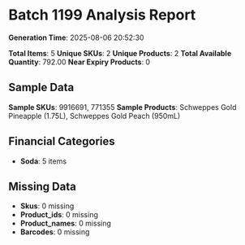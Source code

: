 # Batch 1199 Analysis Report

**Generation Time**: 2025-08-06 20:52:30

**Total Items**: 5
**Unique SKUs**: 2
**Unique Products**: 2
**Total Available Quantity**: 792.00
**Near Expiry Products**: 0

## Sample Data
**Sample SKUs**: 9916691, 771355
**Sample Products**: Schweppes Gold Pineapple (1.75L), Schweppes Gold Peach (950mL)

## Financial Categories
- **Soda**: 5 items

## Missing Data
- **Skus**: 0 missing
- **Product_ids**: 0 missing
- **Product_names**: 0 missing
- **Barcodes**: 0 missing
